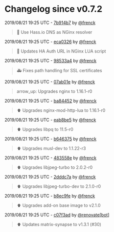 # Changelog since v0.7.2

2019/08/21 19:25 UTC - [7b914b7](https://github.com/hassio-addons/addon-matrix/commit/7b914b7e13d3594d6331038b62580ffbff3d421c) by [@frenck](https://github.com/frenck)
> :hammer: Use Hass.io DNS as NGinx resolver 

2019/08/21 19:25 UTC - [eca0326](https://github.com/hassio-addons/addon-matrix/commit/eca03262793ebd935017c718cdf6d0c35173a1cc) by [@frenck](https://github.com/frenck)
> :hammer: Updates HA Auth URL in NGinx LUA script 

2019/08/21 19:25 UTC - [98533a4](https://github.com/hassio-addons/addon-matrix/commit/98533a40122d5edfd450554e8dbff396cd5c5e61) by [@frenck](https://github.com/frenck)
> :ambulance: Fixes path handling for SSL certificates 

2019/08/21 19:25 UTC - [07ab01e](https://github.com/hassio-addons/addon-matrix/commit/07ab01e63fddf375e456f0dc443c8ea35c6f933d) by [@frenck](https://github.com/frenck)
> arrow_up: Upgrades nginx to 1.16.1-r0 

2019/08/21 19:25 UTC - [ba84452](https://github.com/hassio-addons/addon-matrix/commit/ba844526f52faf0e6113ae5ea60d156d904c11f0) by [@frenck](https://github.com/frenck)
> :arrow_up: Upgrades nginx-mod-http-lua to 1.16.1-r0 

2019/08/21 19:25 UTC - [eab8be5](https://github.com/hassio-addons/addon-matrix/commit/eab8be575019fb475c9eb0ddb90ad0399d30a0b5) by [@frenck](https://github.com/frenck)
> :arrow_up: Upgrades libpq to 11.5-r0 

2019/08/21 19:25 UTC - [b646375](https://github.com/hassio-addons/addon-matrix/commit/b64637536eb9d6d73ebba500f96a836f688151cc) by [@frenck](https://github.com/frenck)
> :arrow_up: Upgrades musl-dev to 1.1.22-r3 

2019/08/21 19:25 UTC - [483558e](https://github.com/hassio-addons/addon-matrix/commit/483558e006105ecd8aaf1d6f0c7e7e4194350809) by [@frenck](https://github.com/frenck)
> :arrow_up: Upgrades libjpeg-turbo to 2.0.2-r0 

2019/08/21 19:25 UTC - [2dddc7a](https://github.com/hassio-addons/addon-matrix/commit/2dddc7adc7a53f43957de480b29342cf12073c4f) by [@frenck](https://github.com/frenck)
> :arrow_up: Upgrades libjpeg-turbo-dev to 2.1.0-r0 

2019/08/21 19:25 UTC - [b8ec9fe](https://github.com/hassio-addons/addon-matrix/commit/b8ec9fe72d15da6b05ff135e5ef3d140dc478c72) by [@frenck](https://github.com/frenck)
> :arrow_up: Upgrades add-on base image to v2.1.0 

2019/08/21 19:25 UTC - [c07f3ad](https://github.com/hassio-addons/addon-matrix/commit/c07f3ad6f1093878907b19f2cf91bfb861cc9961) by [@renovate[bot]](https://github.com/apps/renovate)
> :arrow_up: Updates matrix-synapse to v1.3.1 (#30) 

